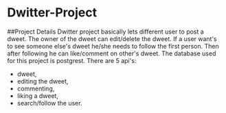 # Dwitter-Project
##Project Details
Dwitter project basically lets different user to post a dweet.
The owner of the dweet can edit/delete the dweet.
If a user want's to see someone else's dweet he/she needs to follow the first person.
Then after following he can like/comment on other's dweet.
The database used for this project is postgrest. 
There are 5 api's:
* dweet,
* editing the dweet, 
* commenting,
* liking a dweet,
* search/follow the user.
